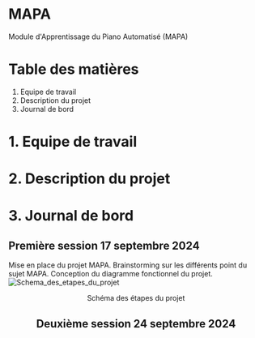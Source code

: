 # MAPA
Module d'Apprentissage du Piano Automatisé (MAPA)

# Table des matières
1. Equipe de travail
2. Description du projet
3. Journal de bord

# 1. Equipe de travail

# 2. Description du projet

# 3. Journal de bord

## Première session 17 septembre 2024

Mise en place du projet MAPA. Brainstorming sur les différents point du sujet MAPA. Conception du diagramme fonctionnel du projet.
![Schema_des_etapes_du_projet](https://github.com/user-attachments/assets/c3d9098e-1550-47c4-95c5-e33217d4f7e7)
<center>Schéma des étapes du projet

## Deuxième session 24 septembre 2024
